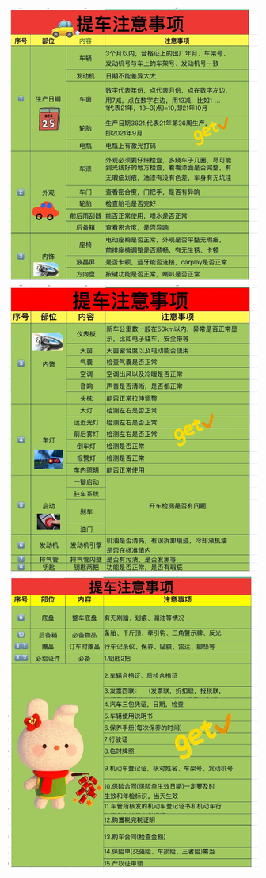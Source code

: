 ![提车注意事项1.webp](../../assets/images/Life/汽车/提车注意事项1.webp)
![提车注意事项2.webp](../../assets/images/Life/汽车/提车注意事项2.webp)
![提车注意事项3.webp](../../assets/images/Life/汽车/提车注意事项3.webp)